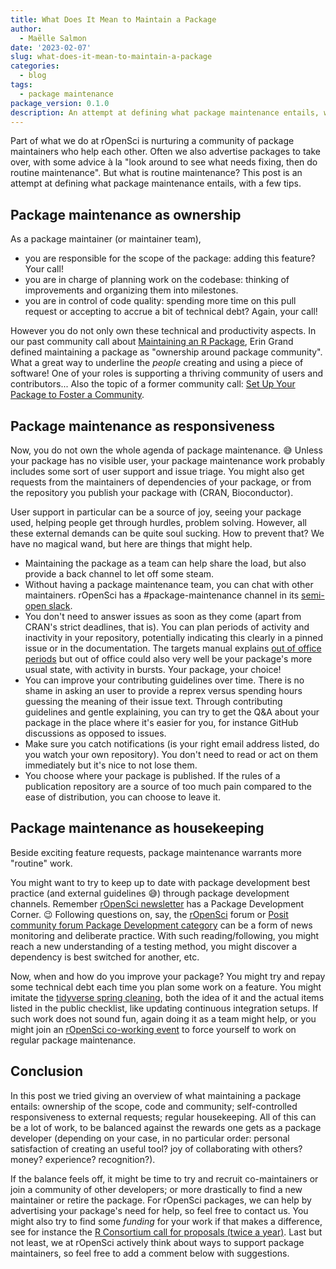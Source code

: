 ```yaml
---
title: What Does It Mean to Maintain a Package
author:
  - Maëlle Salmon
date: '2023-02-07'
slug: what-does-it-mean-to-maintain-a-package
categories:
  - blog
tags:
  - package maintenance
package_version: 0.1.0
description: An attempt at defining what package maintenance entails, with a few tips.
---
```


Part of what we do at rOpenSci is nurturing a community of package maintainers who help each other.
Often we also advertise packages to take over, with some advice à la "look around to see what needs fixing, then do routine maintenance".
But what is routine maintenance? This post is an attempt at defining what package maintenance entails, with a few tips.

## Package maintenance as ownership

As a package maintainer (or maintainer team), 

+ you are responsible for the scope of the package: adding this feature? Your call!
+ you are in charge of planning work on the codebase: thinking of improvements and organizing them into milestones.
+ you are in control of code quality: spending more time on this pull request or accepting to accrue a bit of technical debt? Again, your call!

However you do not only own these technical and productivity aspects.
In our past community call about [Maintaining an R Package](/commcalls/2020-03-18/), Erin Grand defined maintaining a package as "ownership around package community".
What a great way to underline the _people_ creating and using a piece of software!
One of your roles is supporting a thriving community of users and contributors... Also the topic of a former community call: [Set Up Your Package to Foster a Community](/commcalls/apr2021-pkg-community/).

## Package maintenance as responsiveness

Now, you do not own the whole agenda of package maintenance. :sweat_smile:
Unless your package has no visible user, your package maintenance work probably includes some sort of user support and issue triage.
You might also get requests from the maintainers of dependencies of your package, or from the repository you publish your package with (CRAN, Bioconductor).

User support in particular can be a source of joy, seeing your package used, helping people get through hurdles, problem solving.
However, all these external demands can be quite soul sucking.
How to prevent that?
We have no magical wand, but here are things that might help.

* Maintaining the package as a team can help share the load, but also provide a back channel to let off some steam.
* Without having a package maintenance team, you can chat with other maintainers. rOpenSci has a #package-maintenance channel in its [semi-open slack](https://contributing.ropensci.org/resources.html#channels).
* You don't need to answer issues as soon as they come (apart from CRAN's strict deadlines, that is). You can plan periods of activity and inactivity in your repository, potentially indicating this clearly in a pinned issue or in the documentation. The targets manual explains [out of office periods](https://books.ropensci.org/targets/help.html#out-of-office) but out of office could also very well be your package's more usual state, with activity in bursts. Your package, your choice!
* You can improve your contributing guidelines over time. There is no shame in asking an user to provide a reprex versus spending hours guessing the meaning of their issue text. Through contributing guidelines and gentle explaining, you can try to get the Q&A about your package in the place where it's easier for you, for instance GitHub discussions as opposed to issues.
* Make sure you catch notifications (is your right email address listed, do you watch your own repository). You don't need to read or act on them immediately but it's nice to not lose them.
* You choose where your package is published. If the rules of a publication repository are a source of too much pain compared to the ease of distribution, you can choose to leave it.

## Package maintenance as housekeeping

Beside exciting feature requests, package maintenance warrants more "routine" work.

You might want to try to keep up to date with package development best practice (and external guidelines :sweat_smile:) through package development channels.
Remember [rOpenSci newsletter](/news) has a Package Development Corner. :wink:
Following questions on, say, the [rOpenSci](https://discuss.ropensci.org/) forum or [Posit community forum Package Development category](https://community.rstudio.com/c/package-development/11) can be a form of news monitoring and deliberate practice.
With such reading/following, you might reach a new understanding of a testing method, you might discover a dependency is best switched for another, etc.

Now, when and how do you improve your package?
You might try and repay some technical debt each time you plan some work on a feature.
You might imitate the [tidyverse spring cleaning](/blog/2022/03/18/ropensci-news-digest-march-2022/#get-inspired-by-the-tidyverse-spring-cleaning), both the idea of it and the actual items listed in the public checklist, like updating continuous integration setups.
If such work does not sound fun, again doing it as a team might help, or you might join an [rOpenSci co-working event](/events) to force yourself to work on regular package maintenance.

## Conclusion

In this post we tried giving an overview of what maintaining a package entails: ownership of the scope, code and community; self-controlled responsiveness to external requests; regular housekeeping.
All of this can be a lot of work, to be balanced against the rewards one gets as a package developer (depending on your case, in no particular order: personal satisfaction of creating an useful tool? joy of collaborating with others? money? experience? recognition?).

If the balance feels off, it might be time to try and recruit co-maintainers or join a community of other developers; or more drastically to find a new maintainer or retire the package.
For rOpenSci packages, we can help by advertising your package's need for help, so feel free to contact us.
You might also try to find some _funding_ for your work if that makes a difference, see for instance the [R Consortium call for proposals (twice a year)](https://www.r-consortium.org/all-projects/call-for-proposals).
Last but not least, we at rOpenSci actively think about ways to support package maintainers, so feel free to add a comment below with suggestions.
